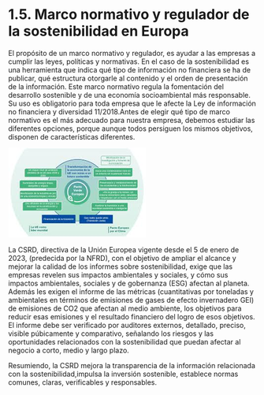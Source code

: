 # 1.5. Marco normativo y regulador de la sostenibilidad en Europa

El propósito de un marco normativo y regulador, es ayudar a las empresas a cumplir las leyes, políticas y normativas. En el caso de la sostenibilidad es una herramienta que indica qué tipo de información no financiera se ha de publicar, qué estructura otorgarle al contenido y el orden de presentación de la información. Este marco normativo regula la fomentación del desarrollo sostenible y de una economía socioambiental más responsable. Su uso es obligatorio para toda empresa que le afecte la Ley de información no financiera y diversidad 11/2018.Antes de elegir qué tipo de marco normativo es el más adecuado para nuestra empresa, debemos estudiar las diferentes opciones, porque aunque todos persiguen los mismos objetivos, disponen de características diferentes. 

![marconormativo](img/marconormativo.jpeg)   
 
La CSRD, directiva de la Unión Europea vigente desde el 5 de enero de 2023, (predecida por la NFRD), con el objetivo de ampliar el alcance y mejorar la calidad de los informes sobre sostenibilidad, exige que las empresas revelen sus impactos ambientales y sociales, y cómo sus impactos ambientales, sociales y de gobernanza (ESG) afectan al planeta. Además les exigen el informe de las métricas (cuantitativas por toneladas y ambientales en términos de emisiones de gases de efecto invernadero GEI) de emisiones de CO2 que afectan al medio ambiente, los objetivos para reducir esas emisiones y el resultado financiero del logro de esos objetivos. El informe debe ser verificado por auditores externos, detallado, preciso, visible púbicamente y comparativo, señalando los riesgos y las oportunidades relacionados con la sostenibilidad que puedan afectar al negocio a corto, medio y largo plazo.

Resumiendo, la CSRD mejora la transparencia de la información relacionada con la sostenibilidad,impulsa la inversión sostenible, establece normas comunes, claras, verificables y responsables.

    
 
